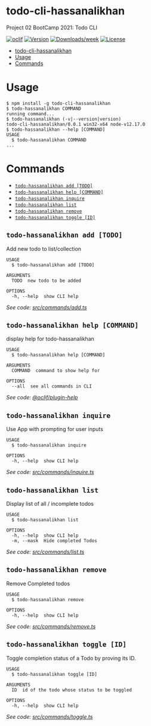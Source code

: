 # todo-cli-hassanalikhan

Project 02 BootCamp 2021: Todo CLI

[![oclif](https://img.shields.io/badge/cli-oclif-brightgreen.svg)](https://oclif.io)
[![Version](https://img.shields.io/npm/v/todo-cli-hassanalikhan.svg)](https://npmjs.org/package/todo-cli-hassanalikhan)
[![Downloads/week](https://img.shields.io/npm/dw/todo-cli-hassanalikhan.svg)](https://npmjs.org/package/todo-cli-hassanalikhan)
[![License](https://img.shields.io/npm/l/todo-cli-hassanalikhan.svg)](https://github.com/hassan-ak/todo-cli/blob/master/package.json)

<!-- toc -->

- [todo-cli-hassanalikhan](#todo-cli-hassanalikhan)
- [Usage](#usage)
- [Commands](#commands)
<!-- tocstop -->

# Usage

<!-- usage -->

```sh-session
$ npm install -g todo-cli-hassanalikhan
$ todo-hassanalikhan COMMAND
running command...
$ todo-hassanalikhan (-v|--version|version)
todo-cli-hassanalikhan/0.0.1 win32-x64 node-v12.17.0
$ todo-hassanalikhan --help [COMMAND]
USAGE
  $ todo-hassanalikhan COMMAND
...
```

<!-- usagestop -->

# Commands

<!-- commands -->

- [`todo-hassanalikhan add [TODO]`](#todo-hassanalikhan-add-todo)
- [`todo-hassanalikhan help [COMMAND]`](#todo-hassanalikhan-help-command)
- [`todo-hassanalikhan inquire`](#todo-hassanalikhan-inquire)
- [`todo-hassanalikhan list`](#todo-hassanalikhan-list)
- [`todo-hassanalikhan remove`](#todo-hassanalikhan-remove)
- [`todo-hassanalikhan toggle [ID]`](#todo-hassanalikhan-toggle-id)

## `todo-hassanalikhan add [TODO]`

Add new todo to list/collection

```
USAGE
  $ todo-hassanalikhan add [TODO]

ARGUMENTS
  TODO  new todo to be added

OPTIONS
  -h, --help  show CLI help
```

_See code: [src/commands/add.ts](https://github.com/hassan-ak/todo-cli/blob/v0.0.1/src/commands/add.ts)_

## `todo-hassanalikhan help [COMMAND]`

display help for todo-hassanalikhan

```
USAGE
  $ todo-hassanalikhan help [COMMAND]

ARGUMENTS
  COMMAND  command to show help for

OPTIONS
  --all  see all commands in CLI
```

_See code: [@oclif/plugin-help](https://github.com/oclif/plugin-help/blob/v3.2.2/src/commands/help.ts)_

## `todo-hassanalikhan inquire`

Use App with prompting for user inputs

```
USAGE
  $ todo-hassanalikhan inquire

OPTIONS
  -h, --help  show CLI help
```

_See code: [src/commands/inquire.ts](https://github.com/hassan-ak/todo-cli/blob/v0.0.1/src/commands/inquire.ts)_

## `todo-hassanalikhan list`

Display list of all / incomplete todos

```
USAGE
  $ todo-hassanalikhan list

OPTIONS
  -h, --help  show CLI help
  -m, --mask  Hide completed Todos
```

_See code: [src/commands/list.ts](https://github.com/hassan-ak/todo-cli/blob/v0.0.1/src/commands/list.ts)_

## `todo-hassanalikhan remove`

Remove Completed todos

```
USAGE
  $ todo-hassanalikhan remove

OPTIONS
  -h, --help  show CLI help
```

_See code: [src/commands/remove.ts](https://github.com/hassan-ak/todo-cli/blob/v0.0.1/src/commands/remove.ts)_

## `todo-hassanalikhan toggle [ID]`

Toggle completion status of a Todo by proving its ID.

```
USAGE
  $ todo-hassanalikhan toggle [ID]

ARGUMENTS
  ID  id of the todo whose status to be toggled

OPTIONS
  -h, --help  show CLI help
```

_See code: [src/commands/toggle.ts](https://github.com/hassan-ak/todo-cli/blob/v0.0.1/src/commands/toggle.ts)_

<!-- commandsstop -->
